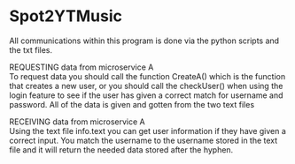 # Spot2YTMusic

All communications within this program is done via the python scripts and the txt files. 

REQUESTING data from microservice A <br>
To request data you should call the function CreateA() which is the function that creates a new user, or you should call the checkUser() when using the login feature to see if the user has given a correct match for username and password. All of the data is given and gotten from the two text files

RECEIVING data from microservice A <br>
Using the text file info.text you can get user information if they have given a correct input. You match the username to the username stored in the text file and it will return the needed data stored after the hyphen. 


